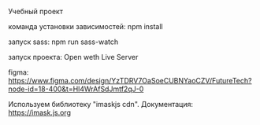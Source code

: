 Учебный проект

команда установки зависимостей: npm install

запуск sass: npm run sass-watch

запуск проекта: Open weth Live Server

figma: https://www.figma.com/design/YzTDRV7OaSoeCUBNYaoCZV/FutureTech?node-id=18-400&t=Hl4WrAfSdJmtf2qJ-0

Используем библиотеку "imaskjs cdn".
Документация: https://imask.js.org
